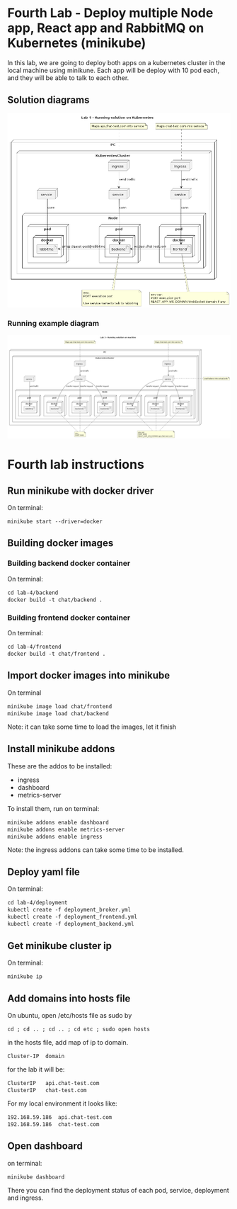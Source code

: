# Fourth Lab - Deploy multiple Node app, React app and RabbitMQ on Kubernetes (minikube)

In this lab, we are going to deploy both apps on a kubernetes cluster in the local machine using minikune. Each app will be deploy with 10 pod each, and they will be able to talk to each other.

## Solution diagrams

![Deployment Diagram](./lab-images/diagram-lab-1.png)

### Running example diagram
![Deployment multiple clients Diagram](./lab-images/diagram-lab-2.png)

# Fourth lab instructions

## Run minikube with docker driver

On terminal:

```
minikube start --driver=docker
```

## Building docker images

### Building backend docker container

On terminal:

```
cd lab-4/backend
docker build -t chat/backend .
```

### Building frontend docker container

On terminal:

```
cd lab-4/frontend
docker build -t chat/frontend .
```

## Import docker images into minikube 

On terminal

```
minikube image load chat/frontend
minikube image load chat/backend
```

Note: it can take some time to load the images, let it finish

## Install minikube addons

These are the addos to be installed:
* ingress
* dashboard
* metrics-server

To install them, run on terminal:

```
minikube addons enable dashboard
minikube addons enable metrics-server
minikube addons enable ingress
```

Note: the ingress addons can take some time to be installed.

## Deploy yaml file

On terminal:

``` 
cd lab-4/deployment
kubectl create -f deployment_broker.yml
kubectl create -f deployment_frontend.yml
kubectl create -f deployment_backend.yml
```

## Get minikube cluster ip

On terminal:

```
minikube ip
```

## Add domains into hosts file

On ubuntu, open /etc/hosts file as sudo by

```
cd ; cd .. ; cd .. ; cd etc ; sudo open hosts
```

in the hosts file, add map of ip to domain.
```
Cluster-IP  domain
```

for the lab it will be:

```
ClusterIP   api.chat-test.com
ClusterIP   chat-test.com
```

For my local environment it looks like:

```
192.168.59.186  api.chat-test.com
192.168.59.186  chat-test.com
```

## Open dashboard 

on terminal:

```
minikube dashboard
```

There you can find the deployment status of each pod, service, deployment and ingress.